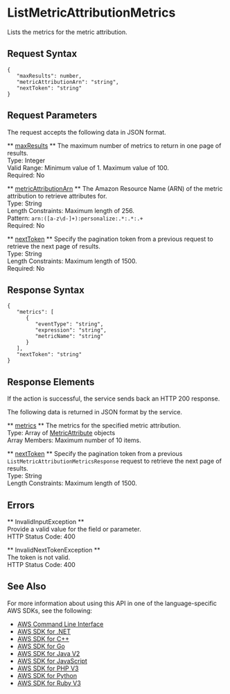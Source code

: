 # ListMetricAttributionMetrics<a name="API_ListMetricAttributionMetrics"></a>

Lists the metrics for the metric attribution\.

## Request Syntax<a name="API_ListMetricAttributionMetrics_RequestSyntax"></a>

```
{
   "maxResults": number,
   "metricAttributionArn": "string",
   "nextToken": "string"
}
```

## Request Parameters<a name="API_ListMetricAttributionMetrics_RequestParameters"></a>

The request accepts the following data in JSON format\.

 ** [maxResults](#API_ListMetricAttributionMetrics_RequestSyntax) **   <a name="personalize-ListMetricAttributionMetrics-request-maxResults"></a>
The maximum number of metrics to return in one page of results\.  
Type: Integer  
Valid Range: Minimum value of 1\. Maximum value of 100\.  
Required: No

 ** [metricAttributionArn](#API_ListMetricAttributionMetrics_RequestSyntax) **   <a name="personalize-ListMetricAttributionMetrics-request-metricAttributionArn"></a>
The Amazon Resource Name \(ARN\) of the metric attribution to retrieve attributes for\.  
Type: String  
Length Constraints: Maximum length of 256\.  
Pattern: `arn:([a-z\d-]+):personalize:.*:.*:.+`   
Required: No

 ** [nextToken](#API_ListMetricAttributionMetrics_RequestSyntax) **   <a name="personalize-ListMetricAttributionMetrics-request-nextToken"></a>
Specify the pagination token from a previous request to retrieve the next page of results\.  
Type: String  
Length Constraints: Maximum length of 1500\.  
Required: No

## Response Syntax<a name="API_ListMetricAttributionMetrics_ResponseSyntax"></a>

```
{
   "metrics": [ 
      { 
         "eventType": "string",
         "expression": "string",
         "metricName": "string"
      }
   ],
   "nextToken": "string"
}
```

## Response Elements<a name="API_ListMetricAttributionMetrics_ResponseElements"></a>

If the action is successful, the service sends back an HTTP 200 response\.

The following data is returned in JSON format by the service\.

 ** [metrics](#API_ListMetricAttributionMetrics_ResponseSyntax) **   <a name="personalize-ListMetricAttributionMetrics-response-metrics"></a>
The metrics for the specified metric attribution\.  
Type: Array of [MetricAttribute](API_MetricAttribute.md) objects  
Array Members: Maximum number of 10 items\.

 ** [nextToken](#API_ListMetricAttributionMetrics_ResponseSyntax) **   <a name="personalize-ListMetricAttributionMetrics-response-nextToken"></a>
Specify the pagination token from a previous `ListMetricAttributionMetricsResponse` request to retrieve the next page of results\.  
Type: String  
Length Constraints: Maximum length of 1500\.

## Errors<a name="API_ListMetricAttributionMetrics_Errors"></a>

 ** InvalidInputException **   
Provide a valid value for the field or parameter\.  
HTTP Status Code: 400

 ** InvalidNextTokenException **   
The token is not valid\.  
HTTP Status Code: 400

## See Also<a name="API_ListMetricAttributionMetrics_SeeAlso"></a>

For more information about using this API in one of the language\-specific AWS SDKs, see the following:
+  [AWS Command Line Interface](https://docs.aws.amazon.com/goto/aws-cli/personalize-2018-05-22/ListMetricAttributionMetrics) 
+  [AWS SDK for \.NET](https://docs.aws.amazon.com/goto/DotNetSDKV3/personalize-2018-05-22/ListMetricAttributionMetrics) 
+  [AWS SDK for C\+\+](https://docs.aws.amazon.com/goto/SdkForCpp/personalize-2018-05-22/ListMetricAttributionMetrics) 
+  [AWS SDK for Go](https://docs.aws.amazon.com/goto/SdkForGoV1/personalize-2018-05-22/ListMetricAttributionMetrics) 
+  [AWS SDK for Java V2](https://docs.aws.amazon.com/goto/SdkForJavaV2/personalize-2018-05-22/ListMetricAttributionMetrics) 
+  [AWS SDK for JavaScript](https://docs.aws.amazon.com/goto/AWSJavaScriptSDK/personalize-2018-05-22/ListMetricAttributionMetrics) 
+  [AWS SDK for PHP V3](https://docs.aws.amazon.com/goto/SdkForPHPV3/personalize-2018-05-22/ListMetricAttributionMetrics) 
+  [AWS SDK for Python](https://docs.aws.amazon.com/goto/boto3/personalize-2018-05-22/ListMetricAttributionMetrics) 
+  [AWS SDK for Ruby V3](https://docs.aws.amazon.com/goto/SdkForRubyV3/personalize-2018-05-22/ListMetricAttributionMetrics) 